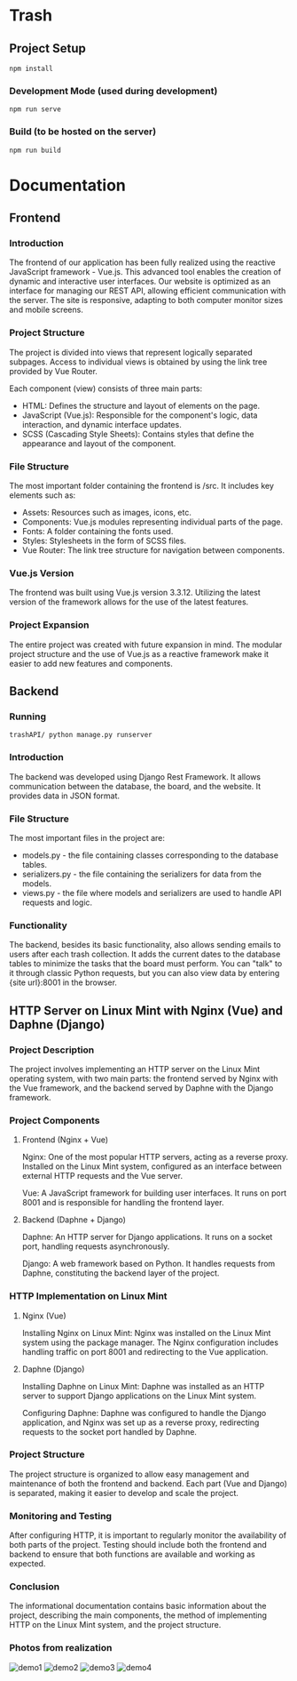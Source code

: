 
# Trash

## Project Setup
```
npm install
```

### Development Mode (used during development)
```
npm run serve
```

### Build (to be hosted on the server)
```
npm run build
```

# Documentation

## Frontend

### Introduction

The frontend of our application has been fully realized using the reactive JavaScript framework - Vue.js. This advanced tool enables the creation of dynamic and interactive user interfaces. Our website is optimized as an interface for managing our REST API, allowing efficient communication with the server. The site is responsive, adapting to both computer monitor sizes and mobile screens.

### Project Structure

The project is divided into views that represent logically separated subpages. Access to individual views is obtained by using the link tree provided by Vue Router.

Each component (view) consists of three main parts:

- HTML: Defines the structure and layout of elements on the page.
- JavaScript (Vue.js): Responsible for the component's logic, data interaction, and dynamic interface updates.
- SCSS (Cascading Style Sheets): Contains styles that define the appearance and layout of the component.

### File Structure

The most important folder containing the frontend is /src. It includes key elements such as:

- Assets: Resources such as images, icons, etc.
- Components: Vue.js modules representing individual parts of the page.
- Fonts: A folder containing the fonts used.
- Styles: Stylesheets in the form of SCSS files.
- Vue Router: The link tree structure for navigation between components.

### Vue.js Version

The frontend was built using Vue.js version 3.3.12. Utilizing the latest version of the framework allows for the use of the latest features.

### Project Expansion

The entire project was created with future expansion in mind. The modular project structure and the use of Vue.js as a reactive framework make it easier to add new features and components.

## Backend

### Running
```
trashAPI/ python manage.py runserver
```

### Introduction
The backend was developed using Django Rest Framework. It allows communication between the database, the board, and the website. It provides data in JSON format.

### File Structure
The most important files in the project are:
- models.py - the file containing classes corresponding to the database tables.
- serializers.py - the file containing the serializers for data from the models.
- views.py - the file where models and serializers are used to handle API requests and logic.

### Functionality
The backend, besides its basic functionality, also allows sending emails to users after each trash collection. It adds the current dates to the database tables to minimize the tasks that the board must perform. You can "talk" to it through classic Python requests, but you can also view data by entering {site url}:8001 in the browser.

## HTTP Server on Linux Mint with Nginx (Vue) and Daphne (Django)
### Project Description

The project involves implementing an HTTP server on the Linux Mint operating system, with two main parts: the frontend served by Nginx with the Vue framework, and the backend served by Daphne with the Django framework.

### Project Components
1. Frontend (Nginx + Vue)

    Nginx: One of the most popular HTTP servers, acting as a reverse proxy. Installed on the Linux Mint system, configured as an interface between external HTTP requests and the Vue server.

    Vue: A JavaScript framework for building user interfaces. It runs on port 8001 and is responsible for handling the frontend layer.

2. Backend (Daphne + Django)

    Daphne: An HTTP server for Django applications. It runs on a socket port, handling requests asynchronously.

    Django: A web framework based on Python. It handles requests from Daphne, constituting the backend layer of the project.

### HTTP Implementation on Linux Mint
1. Nginx (Vue)

    Installing Nginx on Linux Mint: Nginx was installed on the Linux Mint system using the package manager. The Nginx configuration includes handling traffic on port 8001 and redirecting to the Vue application.

2. Daphne (Django)

    Installing Daphne on Linux Mint: Daphne was installed as an HTTP server to support Django applications on the Linux Mint system.

    Configuring Daphne: Daphne was configured to handle the Django application, and Nginx was set up as a reverse proxy, redirecting requests to the socket port handled by Daphne.

### Project Structure

The project structure is organized to allow easy management and maintenance of both the frontend and backend. Each part (Vue and Django) is separated, making it easier to develop and scale the project.

### Monitoring and Testing

After configuring HTTP, it is important to regularly monitor the availability of both parts of the project. Testing should include both the frontend and backend to ensure that both functions are available and working as expected.

### Conclusion

The informational documentation contains basic information about the project, describing the main components, the method of implementing HTTP on the Linux Mint system, and the project structure.

### Photos from realization
![demo1](photos_for_readme/demo1.jpeg)
![demo2](photos_for_readme/demo2.jpeg)
![demo3](photos_for_readme/demo3.jpeg)
![demo4](photos_for_readme/demo4.jpeg)